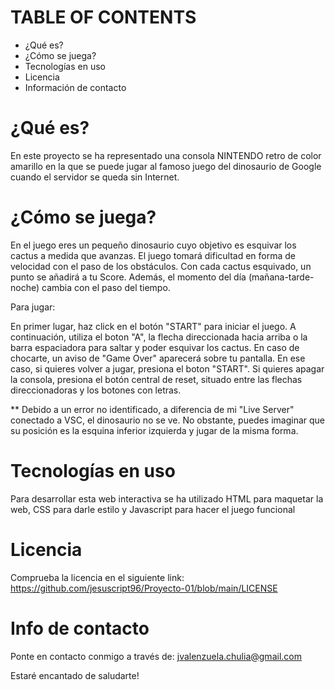 # TABLE OF CONTENTS
- ¿Qué es?
- ¿Cómo se juega? 
- Tecnologías en uso
- Licencia
- Información de contacto

# ¿Qué es?
En este proyecto se ha representado una consola NINTENDO retro de color amarillo en la que se puede jugar al famoso juego del dinosaurio de Google cuando el servidor se queda sin Internet.

# ¿Cómo se juega?
En el juego eres un pequeño dinosaurio cuyo objetivo es esquivar los cactus a medida que avanzas. El juego tomará dificultad en forma de velocidad con el paso de los obstáculos. Con cada cactus esquivado, un punto se añadirá a tu Score. Además, el momento del día (mañana-tarde-noche) cambia con el paso del tiempo.

Para jugar:

En primer lugar, haz click en el botón "START" para iniciar el juego. 
A continuación, utiliza el boton "A", la flecha direccionada hacia arriba o la barra espaciadora para saltar y poder esquivar los cactus. En caso de chocarte, un aviso de "Game Over" aparecerá sobre tu pantalla. En ese caso, si quieres volver a jugar, presiona el boton "START". Si quieres apagar la consola, presiona el botón central de reset, situado entre las flechas direccionadoras y los botones con letras.

** Debido a un error no identificado, a diferencia de mi "Live Server" conectado a VSC, el dinosaurio no se ve. No obstante, puedes imaginar que su posición es la esquina inferior izquierda y jugar de la misma forma.

# Tecnologías en uso
Para desarrollar esta web interactiva se ha utilizado HTML para maquetar la web, CSS para darle estilo y Javascript para hacer el juego funcional

# Licencia
Comprueba la licencia en el siguiente link:
https://github.com/jesuscript96/Proyecto-01/blob/main/LICENSE

# Info de contacto
Ponte en contacto conmigo a través de:
jvalenzuela.chulia@gmail.com

Estaré encantado de saludarte!